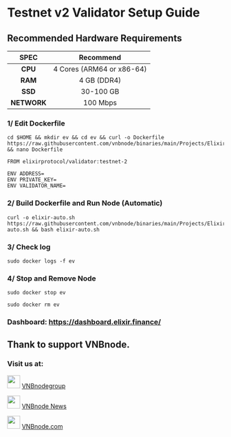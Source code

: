 # Testnet v2 Validator Setup Guide

## Recommended Hardware Requirements 

|   SPEC      |        Recommend          |
| :---------: | :-----------------------: |
|   **CPU**   | 4 Cores (ARM64 or x86-64) |
|   **RAM**   |        4 GB (DDR4)        |
|   **SSD**   |        30-100 GB          |
| **NETWORK** |        100 Mbps           |


### 1/ Edit Dockerfile
```
cd $HOME && mkdir ev && cd ev && curl -o Dockerfile https://raw.githubusercontent.com/vnbnode/binaries/main/Projects/Elixir/Dockerfile && nano Dockerfile
```
```
FROM elixirprotocol/validator:testnet-2

ENV ADDRESS=
ENV PRIVATE_KEY=
ENV VALIDATOR_NAME=
```
### 2/ Build Dockerfile and Run Node (Automatic)
```
curl -o elixir-auto.sh https://raw.githubusercontent.com/vnbnode/binaries/main/Projects/Elixir/elixir-auto.sh && bash elixir-auto.sh
```
### 3/ Check log
```
sudo docker logs -f ev
```
### 4/ Stop and Remove Node
```
sudo docker stop ev
```
```
sudo docker rm ev
```

### Dashboard: https://dashboard.elixir.finance/

## Thank to support VNBnode.
### Visit us at:

<img src="https://user-images.githubusercontent.com/50621007/183283867-56b4d69f-bc6e-4939-b00a-72aa019d1aea.png" width="30"/> <a href="https://t.me/VNBnodegroup" target="_blank">VNBnodegroup</a>

<img src="https://user-images.githubusercontent.com/50621007/183283867-56b4d69f-bc6e-4939-b00a-72aa019d1aea.png" width="30"/> <a href="https://t.me/Vnbnode" target="_blank">VNBnode News</a>

<img src="https://github.com/vnbnode/binaries/blob/main/Logo/VNBnode.jpg" width="30"/> <a href="https://VNBnode.com" target="_blank">VNBnode.com</a>